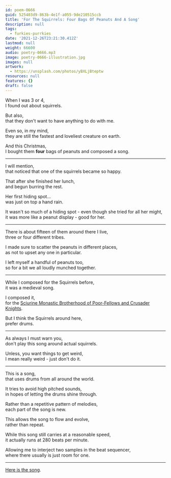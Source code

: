 ```yaml
---
id: poem-0666
guid: 525403d9-863b-4e1f-a055-9de210515ccb
title: 'For The Squirrels: Four Bags Of Peanuts And A Song'
description: null
tags:
  - furkies-purrkies
date: '2021-12-26T23:21:30.412Z'
lastmod: null
weight: 66600
audio: poetry-0666.mp3
image: poetry-0666-illustration.jpg
images: null
artwork:
  - https://unsplash.com/photos/yBXLjBteptw
resources: null
features: {}
draft: false
---
```


When I was 3 or 4,\
I found out about squirrels.

But also,\
that they don't want to have anything to do with me.

Even so, in my mind,\
they are still the fastest and loveliest creature on earth.

And this Christmas,\
I bought them **four** bags of peanuts and composed a song.

---

I will mention,\
that noticed that one of the squirrels became so happy.

That after she finished her lunch,\
and begun burring the rest.

Her first hiding spot...\
was just on top a hand rain.

It wasn't so much of a hiding spot - even though she tried for all her might,\
it was more like a peanut display - good for her.

---

There is about fifteen of them around there I live,\
three or four different tribes.

I made sure to scatter the peanuts in different places,\
as not to upset any one in particular.

I left myself a handful of peanuts too,\
so for a bit we all loudly munched together.

---

While I composed for the Squirrels before,\
it was a medieval song.

I composed it,\
for the [Sciurine Monastic Brotherhood of Poor-Fellows and Crusader Knights](https://scp-wiki.wikidot.com/scp-2050).

But I think the Squirrels around here,\
prefer drums.

---

As always I must warn you,\
don't play this song around actual squirrels.

Unless, you want things to get weird,\
I mean really weird - just don't do it.

---

This is a song,\
that uses drums from all around the world.

It tries to avoid high pitched sounds,\
in hopes of letting the drums shine through.

Rather than a repetitive pattern of melodies,\
each part of the song is new.

This allows the song to flow and evolve,\
rather than repeat.

While this song still carries at a reasonable speed,\
it actually runs at 280 beats per minute.

Allowing me to interject two samples in the beat sequencer,\
where there usually is just room for one.

---

[Here is the song](files/squirrel-song.mp3).
